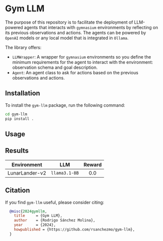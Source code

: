 # Gym LLM
The purpose of this repository is to facilitate the deployment of LLM-powered agents that interacts with `gymnasium` environments by reflecting on its previous observations and actions.
The agents can be powered by `OpenAI` models or any local model that is integrated in `Ollama`. 

The library offers:
- `LLMWrapper`: A wrapper for `gymnasium` environments so you define the minimum requirements for the agent to interact with the environment: observation schema and goal description.
- `Agent`: An agent class to ask for actions based on the previous observations and actions.

## Installation
To install the `gym-llm` package, run the following command:
```bash
cd gym-llm
pip install .
```

## Usage

## Results

| **Environment** |    **LLM**    | **Reward** |
|:---------------:|:-------------:|:----------:|
| LunarLander-v2  | `llama3.1-8B` |    0.0     |

## Citation
If you find `gym-llm` useful, please consider citing:

```bibtex
  @misc{2024gymllm,
    title     = {Gym LLM},
    author    = {Rodrigo Sánchez Molina},
    year      = {2024},
    howpublished = {https://github.com/rsanchezmo/gym-llm},
  }
```
